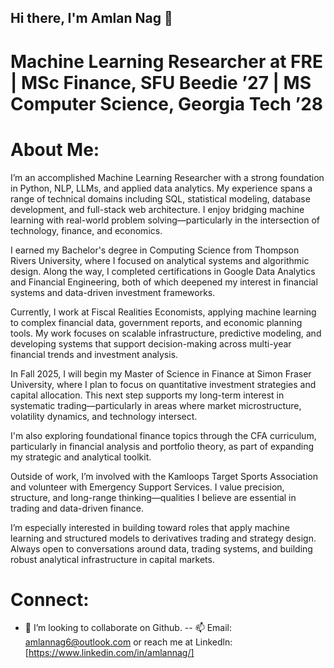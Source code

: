 ## Hi there, I'm Amlan Nag  👋

# Machine Learning Researcher at FRE | MSc Finance, SFU Beedie ’27 | MS Computer Science, Georgia Tech ’28 

# About Me:

I’m an accomplished Machine Learning Researcher with a strong foundation in Python, NLP, LLMs, and applied data analytics. My experience spans a range of technical domains including SQL, statistical modeling, database development, and full-stack web architecture. I enjoy bridging machine learning with real-world problem solving—particularly in the intersection of technology, finance, and economics.

I earned my Bachelor's degree in Computing Science from Thompson Rivers University, where I focused on analytical systems and algorithmic design. Along the way, I completed certifications in Google Data Analytics and Financial Engineering, both of which deepened my interest in financial systems and data-driven investment frameworks.

Currently, I work at Fiscal Realities Economists, applying machine learning to complex financial data, government reports, and economic planning tools. My work focuses on scalable infrastructure, predictive modeling, and developing systems that support decision-making across multi-year financial trends and investment analysis.

In Fall 2025, I will begin my Master of Science in Finance at Simon Fraser University, where I plan to focus on quantitative investment strategies and capital allocation. This next step supports my long-term interest in systematic trading—particularly in areas where market microstructure, volatility dynamics, and technology intersect.

I'm also exploring foundational finance topics through the CFA curriculum, particularly in financial analysis and portfolio theory, as part of expanding my strategic and analytical toolkit.

Outside of work, I’m involved with the Kamloops Target Sports Association and volunteer with Emergency Support Services. I value precision, structure, and long-range thinking—qualities I believe are essential in trading and data-driven finance.

I’m especially interested in building toward roles that apply machine learning and structured models to derivatives trading and strategy design. Always open to conversations around data, trading systems, and building robust analytical infrastructure in capital markets.

# Connect: 
- 👯 I’m looking to collaborate on Github.
-- 📫 Email: amlannag6@outlook.com or reach me at Linkedln:  [https://www.linkedin.com/in/amlannag/]







